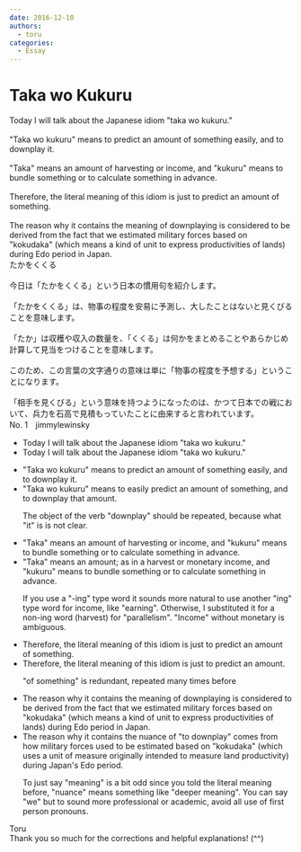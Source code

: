 ```yaml
---
date: 2016-12-10
authors:
  - toru
categories:
  - Essay
---
```


<h1 id="subject_show">Taka wo Kukuru</h1>
<div class="date" hidden>Dec 10, 2016 11:51</div>
<div id="post"><div id="body_show_ori">
Today I will talk about the Japanese idiom "taka wo kukuru."<br/><br/>"Taka wo kukuru" means to predict an amount of something easily, and to downplay it.<br/><br/>"Taka" means an amount of harvesting or income, and "kukuru" means to bundle something or to calculate something in advance.<br/><br/>Therefore, the literal meaning of this idiom is just to predict an amount of something.<br/><br/>The reason why it contains the meaning of downplaying is considered to be derived from the fact that we estimated military forces based on "kokudaka" (which means a kind of unit to express productivities of lands) during Edo period in Japan.
</div></div>

<!-- more -->

<div id="post_ja"><div id="body_show_mo">
たかをくくる<br/><br/>今日は「たかをくくる」という日本の慣用句を紹介します。<br/><br/>「たかをくくる」は、物事の程度を安易に予測し、大したことはないと見くびることを意味します。<br/><br/>「たか」は収穫や収入の数量を、「くくる」は何かをまとめることやあらかじめ計算して見当をつけることを意味します。<br/><br/>このため、この言葉の文字通りの意味は単に「物事の程度を予想する」ということになります。<br/><br/>「相手を見くびる」という意味を持つようになったのは、かつて日本での戦において、兵力を石高で見積もっていたことに由来すると言われています。
</div></div>
<div id="block"><div class="first_name"> No. 1　<span class="just_name">jimmylewinsky</span></div><div id="block2">
<ul class="correction_field">
<li class="incorrect">Today I will talk about the Japanese idiom "taka wo kukuru."</li>
<li class="corrected correct">
Today I will talk about the Japanese idiom "taka wo kukuru."
</li>
</ul>
<ul class="correction_field">
<li class="incorrect">"Taka wo kukuru" means to predict an amount of something easily, and to downplay it.</li>
<li class="corrected correct">
"Taka wo kukuru" means to easily predict an amount of something, and to downplay that amount.
<p class="correction_comment">The object of the verb "downplay" should be repeated, because what "it" is is not clear.</p>
</li>
</ul>
<ul class="correction_field">
<li class="incorrect">"Taka" means an amount of harvesting or income, and "kukuru" means to bundle something or to calculate something in advance.</li>
<li class="corrected correct">
"Taka" means an amount; as in a harvest or monetary income, and "kukuru" means to bundle something or to calculate something in advance.
<p class="correction_comment">If you use a "-ing" type word it sounds more natural to use another "ing" type word for income, like "earning". Otherwise, I substituted it for a non-ing word (harvest) for "parallelism". "Income" without monetary is ambiguous.</p>
</li>
</ul>
<ul class="correction_field">
<li class="incorrect">Therefore, the literal meaning of this idiom is just to predict an amount of something.</li>
<li class="corrected correct">
Therefore, the literal meaning of this idiom is just to predict an amount.
<p class="correction_comment">"of something" is redundant, repeated many times before</p>
</li>
</ul>
<ul class="correction_field">
<li class="incorrect">The reason why it contains the meaning of downplaying is considered to be derived from the fact that we estimated military forces based on "kokudaka" (which means a kind of unit to express productivities of lands) during Edo period in Japan.</li>
<li class="corrected correct">
The reason why it contains the nuance of "to downplay" comes from how military forces used to be estimated based on "kokudaka" (which uses a unit of measure originally intended to measure land productivity) during Japan's Edo period.
<p class="correction_comment">To just say "meaning" is a bit odd since you told the literal meaning before, "nuance" means something like "deeper meaning". You can say "we" but to sound more professional or academic, avoid all use of first person pronouns.</p>
</li>
</ul>
</div><div class="name"><span class="just_name">Toru</span><br>
Thank you so much for the corrections and helpful explanations! (^^)
</div>
</div>
